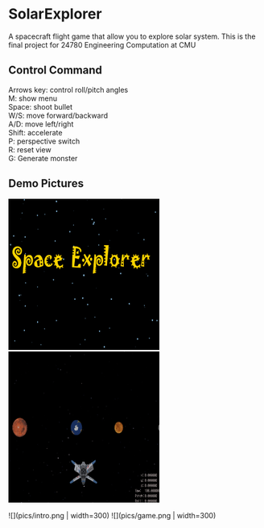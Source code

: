 # SolarExplorer
A spacecraft flight game that allow you to explore solar system. This is the final project for 24780 Engineering Computation at CMU

## Control Command
Arrows key: control roll/pitch angles <br>
M: show menu <br>
Space: shoot bullet <br>
W/S: move forward/backward <br>
A/D: move left/right <br>
Shift: accelerate <br>
P: perspective switch <br>
R: reset view <br>
G: Generate monster <br>

## Demo Pictures
<img src="pics/intro.png"  width="300" height="300">
<img src="pics/game.png"  width="300" height="300">

![](pics/intro.png | width=300)
![](pics/game.png | width=300)
